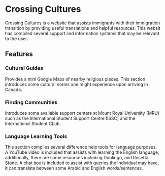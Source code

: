 # Crossing Cultures

Crossing Cultures is a website that assists immigrants with their immigration transition by providing useful translations and helpful resources. This websit has compiled several support and information systems that may be relevant to the user.

## Features

### Cultural Guides

Provides a mini Google Maps of nearby religious places. This section introduces some cultural norms one might experience upon arriving in Canada.

### Finding Communities

Introduces some available support centers at Mount Royal University (MRU) such as the International Student Support Centre (ISSC) and the International Student CLub.

### Language Learning Tools

This section compiles several difference help tools for language purposes. A YouTube video is included that assists with learning the English language, additionally, there are some resources including Duolingo, and Rosetta Stone.
A chat box is included to assist with queries the individual may have, it can translate between some Arabic and English words/sentences.
